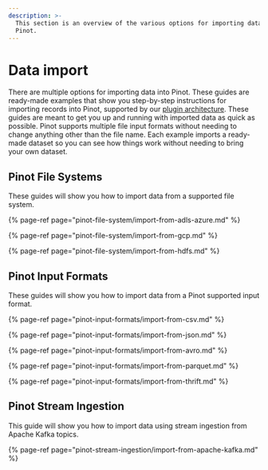 ```yaml
---
description: >-
  This section is an overview of the various options for importing data into
  Pinot.
---
```


# Data import

There are multiple options for importing data into Pinot. These guides are ready-made examples that show you step-by-step instructions for importing records into Pinot, supported by our [plugin architecture](../../plugins/plugin-architecture.md). These guides are meant to get you up and running with imported data as quick as possible. Pinot supports multiple file input formats without needing to change anything other than the file name. Each example imports a ready-made dataset so you can see how things work without needing to bring your own dataset.

## Pinot File Systems

These guides will show you how to import data from a supported file system.

{% page-ref page="pinot-file-system/import-from-adls-azure.md" %}

{% page-ref page="pinot-file-system/import-from-gcp.md" %}

{% page-ref page="pinot-file-system/import-from-hdfs.md" %}

## Pinot Input Formats

These guides will show you how to import data from a Pinot supported input format.

{% page-ref page="pinot-input-formats/import-from-csv.md" %}

{% page-ref page="pinot-input-formats/import-from-json.md" %}

{% page-ref page="pinot-input-formats/import-from-avro.md" %}

{% page-ref page="pinot-input-formats/import-from-parquet.md" %}

{% page-ref page="pinot-input-formats/import-from-thrift.md" %}

## Pinot Stream Ingestion

This guide will show you how to import data using stream ingestion from Apache Kafka topics.

{% page-ref page="pinot-stream-ingestion/import-from-apache-kafka.md" %}

